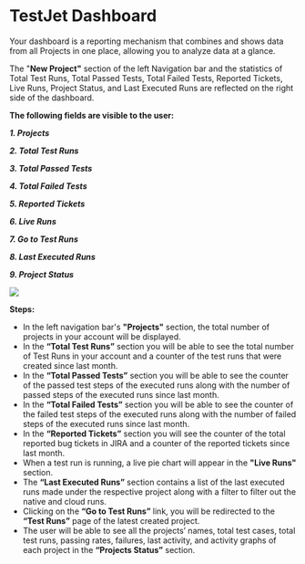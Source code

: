 # TestJet Dashboard

Your dashboard is a reporting mechanism that combines and shows data from all Projects in one place, allowing you to analyze data at a glance.

The "**New Project"** section of the left Navigation bar and the statistics of Total Test Runs, Total Passed Tests, Total Failed Tests, Reported Tickets, Live Runs, Project Status, and Last Executed Runs are reflected on the right side of the dashboard.

**The following fields are visible to the user:**

***1. Projects***

***2. Total Test Runs***

***3. Total Passed Tests***

***4. Total Failed Tests***

***5. Reported Tickets***

***6. Live Runs***

***7. Go to Test Runs***

***8. Last Executed Runs***

***9. Project Status***

![](https://s3.amazonaws.com/cdn.freshdesk.com/data/helpdesk/attachments/production/151010752249/original/b4LuKUrh3TDOHHt3ZIsZg0xVzY85WTsNsg.png?1675751463)

**Steps:**

- In the left navigation bar's **"Projects"** section, the total number of projects in your account will be displayed.
- In the **“Total Test Runs”** section you will be able to see the total number of Test Runs in your account and a counter of the test runs that were created since last month.
- In the **“Total Passed Tests”** section you will be able to see the counter of the passed test steps of the executed runs along with the number of passed steps of the executed runs since last month.
- In the **“Total Failed Tests”** section you will be able to see the counter of the failed test steps of the executed runs along with the number of failed steps of the executed runs since last month.
- In the **“Reported Tickets”** section you will see the counter of the total reported bug tickets in JIRA and a counter of the reported tickets since last month.
- When a test run is running, a live pie chart will appear in the **"Live Runs"** section.
- The **“Last Executed Runs”** section contains a list of the last executed runs made under the respective project along with a filter to filter out the native and cloud runs.
- Clicking on the **“Go to Test Runs”** link, you will be redirected to the **“Test Runs”** page of the latest created project.
- The user will be able to see all the projects’ names, total test cases, total test runs, passing rates, failures, last activity, and activity graphs of each project in the **“Projects Status”** section.

